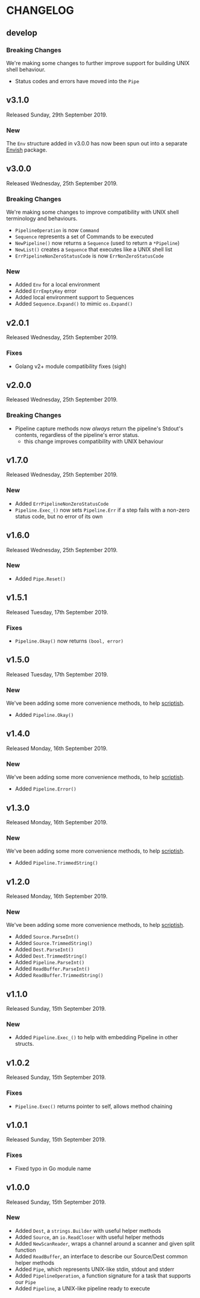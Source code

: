 # CHANGELOG

## develop

### Breaking Changes

We're making some changes to further improve support for building UNIX shell behaviour.

- Status codes and errors have moved into the `Pipe`

## v3.1.0

Released Sunday, 29th September 2019.

### New

The `Env` structure added in v3.0.0 has now been spun out into a separate [Envish](https://github.com/ganbarodigital/go_envish) package.

## v3.0.0

Released Wednesday, 25th September 2019.

### Breaking Changes

We're making some changes to improve compatibility with UNIX shell terminology and behaviours.

- `PipelineOperation` is now `Command`
- `Sequence` represents a set of Commands to be executed
- `NewPipeline()` now returns a `Sequence` (used to return a `*Pipeline`)
- `NewList()` creates a `Sequence` that executes like a UNIX shell list
- `ErrPipelineNonZeroStatusCode` is now `ErrNonZeroStatusCode`

### New

- Added `Env` for a local environment
- Added `ErrEmptyKey` error
- Added local environment support to Sequences
- Added `Sequence.Expand()` to mimic `os.Expand()`

## v2.0.1

Released Wednesday, 25th September 2019.

### Fixes

* Golang v2+ module compatibility fixes (sigh)

## v2.0.0

Released Wednesday, 25th September 2019.

### Breaking Changes

* Pipeline capture methods now *always* return the pipeline's Stdout's contents, regardless of the pipeline's error status.
  - this change improves compatibility with UNIX behaviour

## v1.7.0

Released Wednesday, 25th September 2019.

### New

* Added `ErrPipelineNonZeroStatusCode`
* `Pipeline.Exec_()` now sets `Pipeline.Err` if a step fails with a non-zero status code, but no error of its own

## v1.6.0

Released Wednesday, 25th September 2019.

### New

* Added `Pipe.Reset()`

## v1.5.1

Released Tuesday, 17th September 2019.

### Fixes

* `Pipeline.Okay()` now returns `(bool, error)`

## v1.5.0

Released Tuesday, 17th September 2019.

### New

We've been adding some more convenience methods, to help [scriptish](https://github.com/ganbarodigital/go_scriptish).

* Added `Pipeline.Okay()`

## v1.4.0

Released Monday, 16th September 2019.

### New

We've been adding some more convenience methods, to help [scriptish](https://github.com/ganbarodigital/go_scriptish).

* Added `Pipeline.Error()`

## v1.3.0

Released Monday, 16th September 2019.

### New

We've been adding some more convenience methods, to help [scriptish](https://github.com/ganbarodigital/go_scriptish).

* Added `Pipeline.TrimmedString()`

## v1.2.0

Released Monday, 16th September 2019.

### New

We've been adding some more convenience methods, to help [scriptish](https://github.com/ganbarodigital/go_scriptish).

* Added `Source.ParseInt()`
* Added `Source.TrimmedString()`
* Added `Dest.ParseInt()`
* Added `Dest.TrimmedString()`
* Added `Pipeline.ParseInt()`
* Added `ReadBuffer.ParseInt()`
* Added `ReadBuffer.TrimmedString()`

## v1.1.0

Released Sunday, 15th September 2019.

### New

* Added `Pipeline.Exec_()` to help with embedding Pipeline in other structs.

## v1.0.2

Released Sunday, 15th September 2019.

### Fixes

* `Pipeline.Exec()` returns pointer to self, allows method chaining

## v1.0.1

Released Sunday, 15th September 2019.

### Fixes

* Fixed typo in Go module name

## v1.0.0

Released Sunday, 15th September 2019.

### New

* Added `Dest`, a `strings.Builder` with useful helper methods
* Added `Source`, an `io.ReadCloser` with useful helper methods
* Added `NewScanReader`, wraps a channel around a scanner and given split function
* Added `ReadBuffer`, an interface to describe our Source/Dest common helper methods
* Added `Pipe`, which represents UNIX-like stdin, stdout and stderr
* Added `PipelineOperation`, a function signature for a task that supports our `Pipe`
* Added `Pipeline`, a UNIX-like pipeline ready to execute
